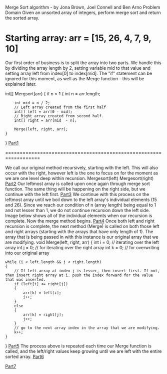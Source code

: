 Merge Sort algorithm - by Jona Brown, Joel Connell and Ben Arno
Problem Domain
Given an unsorted array of integers, perform merge sort and return the sorted array.

Starting array:
arr = [15, 26, 4, 7, 9, 10]
==================================================================
Our first order of business is to split the array into two parts. We handle this by dividing the array length by 2, setting variable mid to that value and setting array left from index[0] to index[mid].
The "if" statement can be ignored for this moment, as well as the Merge function - this will be explained later.

int[] Mergsort(arr)
{
    if n > 1
    {
        int n = arr.length;

        int mid = n / 2;
        // Left array created from the first half
        int[] left = arr[0 - mid]; 
        // Right array created from second half.
        int[] right = arr[mid  - n];

        Merge(left, right, arr);
    }
}
[Part1](./Part1.PNG)

==================================================================

We call our original method recursively, starting with the left. This will also occur with the right, however left is the one to focus on for the moment as we are one level deep within recursion.
Mergesort(left)
Mergesort(right)
[Part2](./Part2.PNG)
Our leftmost array is called upon once again through merge sort function. The same thing will be happening on the right side, but we continue with the left first.
[Part3](./Part3.PNG)
We continue with this process on the leftmost array until we boil down to the left array's individual elements (15 and 26). Since we reach our condition of n (array length) being equal to 1 and not lesser than 1, we do not continue recursion down the left side.
Image below shows all of the individual elements when our recursion is complete. Now the merge method begins.
[Part4](./Part4.PNG)
Once both left and right recursion is complete, the next method (Merge) is called on both those left and right arrays (starting with the arrays that have only length of 1). The array that is being passed in with this instance is our original array that we are modifying.
void Merge(left, right, arr)
{
    int i = 0; // iterating over the left array
    int j = 0; // for iterating over the right array 
    int k = 0; // for overwriting into our original array

    while (i < left.length && j < right.length)
    {
        // If left array at index j is lesser, then insert first. If not, then insert right array at i. push the index forward for the value that was inserted.
        if (left[i] <= right[j])
        {
            arr[k] = left[i];
            i++;
        }
        else 
        {
            arr[k] = right[j];
            j++;
        }
        // go to the next array index in the array that we are modifying.
        k++;
    }
}
[Part5](./Part5.PNG)
The process above is repeated each time our Merge function is called, and the left/right values keep growing until we are left with the entire sorted array.
[Part6](./Part6.PNG)

[Part7](./Part7.PNG)
